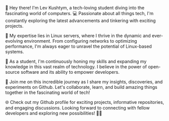👋 Hey there! I'm Lev Kushtym, a tech-loving student diving into the fascinating world of computers. 💻 Passionate about all things tech, I'm constantly exploring the latest advancements and tinkering with exciting projects.

🌟 My expertise lies in Linux servers, where I thrive in the dynamic and ever-evolving environment. From configuring networks to optimizing performance, I'm always eager to unravel the potential of Linux-based systems.

🔧 As a student, I'm continuously honing my skills and expanding my knowledge in this vast realm of technology. I believe in the power of open-source software and its ability to empower developers.

🚀 Join me on this incredible journey as I share my insights, discoveries, and experiments on Github. Let's collaborate, learn, and build amazing things together in the fascinating world of tech!

🌐 Check out my Github profile for exciting projects, informative repositories, and engaging discussions. Looking forward to connecting with fellow developers and exploring new possibilities! 🤝✨
